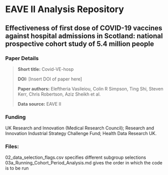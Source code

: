 # EAVE II Analysis Repository
## Effectiveness of first dose of COVID-19 vaccines against hospital admissions in Scotland: national prospective cohort study of 5.4 million people 

### Paper Details
> **Short title:** Covid-VE-hosp
>
>**DOI:** [Insert DOI of paper here]
>
>**Paper authors:** Eleftheria Vasileiou, Colin R Simpson, Ting Shi, Steven Kerr, Chris Robertson, Aziz Sheikh et al.
>
>**Data source:** EAVE II

### Funding
UK Research and Innovation (Medical Research Council); Research and Innovation Industrial Strategy Challenge Fund; Health Data Research UK. 


### Files:
02_data_selection_flags.csv specifies different subgroup selections
03a_Running_Cohort_Period_Analysis.md gives the order in which the code is to be run
